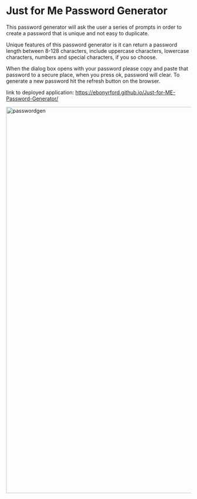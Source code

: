# Just for Me Password Generator

This password generator will ask the user a series of prompts in order to create a password that is unique and not easy to duplicate.

Unique features of this password generator is it can return a password length between 8-128 characters, include uppercase characters, lowercase characters, numbers and special characters, if you so choose. 

When the dialog box opens with your password please copy and paste that password to a secure place, when you press ok, password will clear. To generate a new password hit the refresh button on the browser. 

link to deployed application: https://ebonyrford.github.io/Just-for-ME-Password-Generator/

<img width="1053" alt="passwordgen" src="https://user-images.githubusercontent.com/126352317/230695384-a9bb8c0a-a13e-4fb6-9f0a-4f120b54cef7.png">
